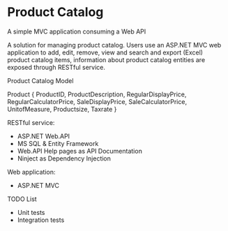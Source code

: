 # Product Catalog
A simple MVC application consuming a Web API

 
A solution for managing product catalog. Users use an ASP.NET MVC web application to add, edit, remove, view and search and export (Excel) product catalog items, information about product catalog entities are exposed through RESTful service. 
 
Product Catalog Model

Product 
{
ProductID,
ProductDescription,
RegularDisplayPrice,
RegularCalculatorPrice,
SaleDisplayPrice,
SaleCalculatorPrice,
UnitofMeasure,
Productsize,
Taxrate
}

RESTful service:
- ASP.NET Web.API
- MS SQL & Entity Framework
- Web.API Help pages as API Documentation
- Ninject as Dependency Injection
 
Web application:
- ASP.NET MVC

TODO List
- Unit tests
- Integration tests

